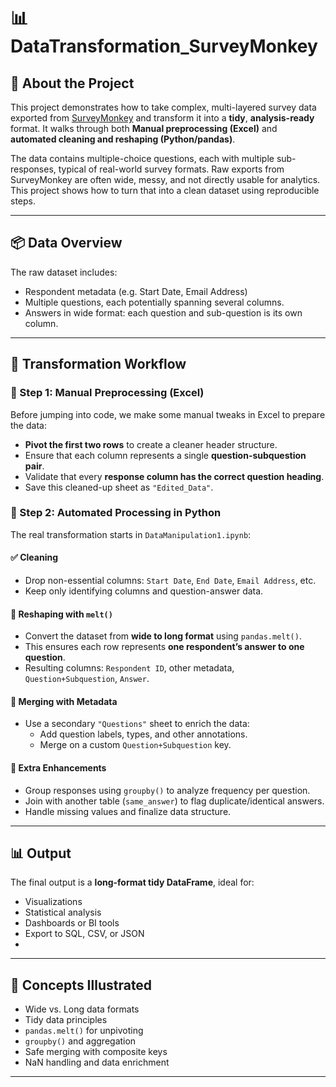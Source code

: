 # 📊 DataTransformation_SurveyMonkey

## 📝 About the Project

This project demonstrates how to take complex, multi-layered survey data exported from [SurveyMonkey](http://surveymonkey.com/) and transform it into a **tidy**, **analysis-ready** format. It walks through both **Manual preprocessing (Excel)** and **automated cleaning and reshaping (Python/pandas)**.

The data contains multiple-choice questions, each with multiple sub-responses, typical of real-world survey formats. Raw exports from SurveyMonkey are often wide, messy, and not directly usable for analytics. This project shows how to turn that into a clean dataset using reproducible steps.

---

## 📦 Data Overview

The raw dataset includes:
- Respondent metadata (e.g. Start Date, Email Address)
- Multiple questions, each potentially spanning several columns.
- Answers in wide format: each question and sub-question is its own column.

---

## 🔄 Transformation Workflow

### 🧮 Step 1: Manual Preprocessing (Excel)
Before jumping into code, we make some manual tweaks in Excel to prepare the data:
- **Pivot the first two rows** to create a cleaner header structure.
- Ensure that each column represents a single **question-subquestion pair**.
- Validate that every **response column has the correct question heading**.
- Save this cleaned-up sheet as `"Edited_Data"`.

### 🐍 Step 2: Automated Processing in Python
The real transformation starts in `DataManipulation1.ipynb`:

#### ✅ Cleaning
- Drop non-essential columns: `Start Date`, `End Date`, `Email Address`, etc.
- Keep only identifying columns and question-answer data.

#### 🔁 Reshaping with `melt()`
- Convert the dataset from **wide to long format** using `pandas.melt()`.
- This ensures each row represents **one respondent’s answer to one question**.
- Resulting columns: `Respondent ID`, other metadata, `Question+Subquestion`, `Answer`.

#### 🔗 Merging with Metadata
- Use a secondary `"Questions"` sheet to enrich the data:
  - Add question labels, types, and other annotations.
  - Merge on a custom `Question+Subquestion` key.

#### 🧠 Extra Enhancements
- Group responses using `groupby()` to analyze frequency per question.
- Join with another table (`same_answer`) to flag duplicate/identical answers.
- Handle missing values and finalize data structure.

---

## 📊 Output

The final output is a **long-format tidy DataFrame**, ideal for:
- Visualizations
- Statistical analysis
- Dashboards or BI tools
- Export to SQL, CSV, or JSON
- 
---


## 🧠 Concepts Illustrated

- Wide vs. Long data formats
- Tidy data principles
- `pandas.melt()` for unpivoting
- `groupby()` and aggregation
- Safe merging with composite keys
- NaN handling and data enrichment

---
